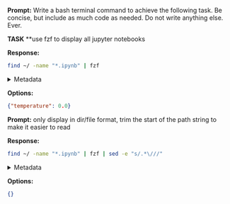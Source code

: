 **Prompt:**
Write a bash terminal command to achieve the following task.
Be concise, but include as much code as needed. Do not write anything else. Ever.

**TASK**
**use fzf to display all jupyter notebooks


**Response:**
```bash
find ~/ -name "*.ipynb" | fzf
```

<details><summary>Metadata</summary>

- Duration: 1261 ms
- Datetime: 2024-01-09T10:39:00.675769
- Model: gpt-3.5-turbo-0613

</details>

**Options:**
```json
{"temperature": 0.0}
```

**Prompt:**
only display in dir/file format, trim the start of the path string to make it easier to read 

**Response:**
```bash
find ~/ -name "*.ipynb" | fzf | sed -e "s/.*\///"
```

<details><summary>Metadata</summary>

- Duration: 975 ms
- Datetime: 2024-01-09T10:41:05.956839
- Model: gpt-3.5-turbo-0613

</details>

**Options:**
```json
{}
```

